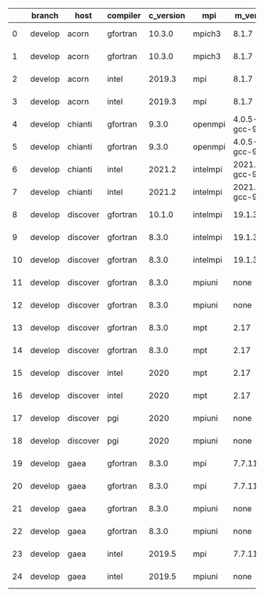 |    | branch   | host     | compiler   | c_version   | mpi      | m_version          | o_g   | os     | build   |   u_pass |   u_fail |   s_pass |   s_fail |   e_pass |   e_fail |   nuopc_pass |   nuopc_fail | artifacts_hash                                                                                                 | modified                   |
|----|----------|----------|------------|-------------|----------|--------------------|-------|--------|---------|----------|----------|----------|----------|----------|----------|--------------|--------------|----------------------------------------------------------------------------------------------------------------|----------------------------|
|  0 | develop  | acorn    | gfortran   | 10.3.0      | mpich3   | 8.1.7              | O     | Linux  | Pass    |    13685 |        0 |       49 |        0 |       80 |        0 |           50 |            0 | [artifacts](https://github.com/esmf-org/esmf-test-artifacts-new/tree/78f1afd5ffa13e304e99795c1cb3121fb492568a) | 2022-03-08 17:51:04.536602 |
|  1 | develop  | acorn    | gfortran   | 10.3.0      | mpich3   | 8.1.7              | g     | Linux  | Pass    |    13685 |        0 |       49 |        0 |       80 |        0 |           50 |            0 | [artifacts](https://github.com/esmf-org/esmf-test-artifacts-new/tree/7129810731714dfd62e3a2050af51efedf723c37) | 2022-03-08 17:51:04.536602 |
|  2 | develop  | acorn    | intel      | 2019.3      | mpi      | 8.1.7              | O     | Linux  | Pass    |    13685 |        0 |       49 |        0 |       80 |        0 |           50 |            0 | [artifacts](https://github.com/esmf-org/esmf-test-artifacts-new/tree/37d001e59f489246e87e4adde8109d783708e90c) | 2022-03-08 17:51:04.536602 |
|  3 | develop  | acorn    | intel      | 2019.3      | mpi      | 8.1.7              | g     | Linux  | Pass    |    13685 |        0 |       49 |        0 |       80 |        0 |           50 |            0 | [artifacts](https://github.com/esmf-org/esmf-test-artifacts-new/tree/159fcf9b83c64b2ca9144b5610dbcb5419e6885e) | 2022-03-08 17:51:04.536602 |
|  4 | develop  | chianti  | gfortran   | 9.3.0       | openmpi  | 4.0.5-gcc-9.3.0    | O     | Linux  | Pass    |    13685 |        0 |       49 |        0 |       80 |        0 |           44 |            6 | [artifacts](https://github.com/esmf-org/esmf-test-artifacts-new/tree/3b43c0526717283451d4cfcf087c079315fddb71) | 2022-03-08 17:53:10.695221 |
|  5 | develop  | chianti  | gfortran   | 9.3.0       | openmpi  | 4.0.5-gcc-9.3.0    | g     | Linux  | Pass    |    13685 |        0 |       49 |        0 |       80 |        0 |           44 |            6 | [artifacts](https://github.com/esmf-org/esmf-test-artifacts-new/tree/adcdf6173e0125911683f4b4202d1c3245ef5c32) | 2022-03-08 17:53:10.695221 |
|  6 | develop  | chianti  | intel      | 2021.2      | intelmpi | 2021.2.0-gcc-9.3.0 | O     | Linux  | Pass    |    13685 |        0 |       49 |        0 |       80 |        0 |           44 |            6 | [artifacts](https://github.com/esmf-org/esmf-test-artifacts-new/tree/0210c4de5e0232ba707db12c5e9dad15ccc5be9a) | 2022-03-08 17:53:10.695221 |
|  7 | develop  | chianti  | intel      | 2021.2      | intelmpi | 2021.2.0-gcc-9.3.0 | g     | Linux  | Pass    |    13685 |        0 |       49 |        0 |       80 |        0 |           44 |            6 | [artifacts](https://github.com/esmf-org/esmf-test-artifacts-new/tree/91ba61b77840d3208e38eac0886ece2d869085fe) | 2022-03-08 17:53:10.695221 |
|  8 | develop  | discover | gfortran   | 10.1.0      | intelmpi | 19.1.3.304         | g     | Linux  | Pass    |    13670 |       15 |       49 |        0 |       80 |        0 |           50 |            0 | [artifacts](https://github.com/esmf-org/esmf-test-artifacts-new/tree/ea2d95cb736feab8bde1cffe70922f2db07fc08c) | 2022-03-08 17:54:29.567950 |
|  9 | develop  | discover | gfortran   | 8.3.0       | intelmpi | 19.1.3.304         | O     | Linux  | Pass    |    13670 |       15 |       49 |        0 |       80 |        0 |           50 |            0 | [artifacts](https://github.com/esmf-org/esmf-test-artifacts-new/tree/d0084e7fd3b95306c939982d0f7cf1578f791a86) | 2022-03-08 17:54:29.567950 |
| 10 | develop  | discover | gfortran   | 8.3.0       | intelmpi | 19.1.3.304         | g     | Linux  | Pass    |    13670 |       15 |       49 |        0 |       80 |        0 |           50 |            0 | [artifacts](https://github.com/esmf-org/esmf-test-artifacts-new/tree/07b736795026d899e01b0436a6c34ea9a7010878) | 2022-03-08 17:54:29.567950 |
| 11 | develop  | discover | gfortran   | 8.3.0       | mpiuni   | none               | O     | Linux  | Pass    |    12158 |        0 |        8 |        0 |       43 |        0 |            0 |           50 | [artifacts](https://github.com/esmf-org/esmf-test-artifacts-new/tree/908c07d35dfdfa82cde309a1c0efb30791aeba3f) | 2022-03-08 17:54:29.567950 |
| 12 | develop  | discover | gfortran   | 8.3.0       | mpiuni   | none               | g     | Linux  | Pass    |    12158 |        0 |        8 |        0 |       43 |        0 |            0 |           50 | [artifacts](https://github.com/esmf-org/esmf-test-artifacts-new/tree/e77245bf8dfef50b82203edf3671e94342557054) | 2022-03-08 17:54:29.567950 |
| 13 | develop  | discover | gfortran   | 8.3.0       | mpt      | 2.17               | O     | Linux  | Pass    |    13685 |        0 |       49 |        0 |       80 |        0 |           46 |            4 | [artifacts](https://github.com/esmf-org/esmf-test-artifacts-new/tree/1dfd214a0de3a8367de2937e378f3c8dbf5aa5cf) | 2022-03-08 17:54:29.567950 |
| 14 | develop  | discover | gfortran   | 8.3.0       | mpt      | 2.17               | g     | Linux  | Pass    |    13685 |        0 |       49 |        0 |       80 |        0 |           46 |            4 | [artifacts](https://github.com/esmf-org/esmf-test-artifacts-new/tree/312e68ee141e8b5c0ae0869a7e114f3f60fc369d) | 2022-03-08 17:54:29.567950 |
| 15 | develop  | discover | intel      | 2020        | mpt      | 2.17               | O     | Linux  | Pass    |    13685 |        0 |       49 |        0 |       80 |        0 |           50 |            0 | [artifacts](https://github.com/esmf-org/esmf-test-artifacts-new/tree/b8ae1bc2d17c5c1c63f445f7214bb2e305c90b4e) | 2022-03-08 17:54:29.567950 |
| 16 | develop  | discover | intel      | 2020        | mpt      | 2.17               | g     | Linux  | Pass    |    13685 |        0 |       49 |        0 |       80 |        0 |           50 |            0 | [artifacts](https://github.com/esmf-org/esmf-test-artifacts-new/tree/a34ce7f111df0782872cfe3e5ceedb419c61302e) | 2022-03-08 17:54:29.567950 |
| 17 | develop  | discover | pgi        | 2020        | mpiuni   | none               | O     | Linux  | Pass    |    11536 |      622 |        6 |        2 |       40 |        3 |            0 |           50 | [artifacts](https://github.com/esmf-org/esmf-test-artifacts-new/tree/db656d2ba19ba9317854fb28979e2de0bd07ffb3) | 2022-03-08 17:54:29.567950 |
| 18 | develop  | discover | pgi        | 2020        | mpiuni   | none               | g     | Linux  | Pass    |    11536 |      622 |        4 |        4 |       40 |        3 |            0 |           50 | [artifacts](https://github.com/esmf-org/esmf-test-artifacts-new/tree/854c32b23a30e961e977b80610322af40789ba09) | 2022-03-08 17:54:29.567950 |
| 19 | develop  | gaea     | gfortran   | 8.3.0       | mpi      | 7.7.11             | O     | Unicos | Pass    |    13684 |        1 |       49 |        0 |       80 |        0 |           47 |            3 | [artifacts](https://github.com/esmf-org/esmf-test-artifacts-new/tree/10f942235784a0a794295f37e24c20521529fe35) | 2022-03-08 17:56:09.022752 |
| 20 | develop  | gaea     | gfortran   | 8.3.0       | mpi      | 7.7.11             | g     | Unicos | Pass    |    13684 |        1 |       49 |        0 |       80 |        0 |           47 |            3 | [artifacts](https://github.com/esmf-org/esmf-test-artifacts-new/tree/3ca56787d5fdb754017508905ff2dd55e1c79e4f) | 2022-03-08 17:56:09.022752 |
| 21 | develop  | gaea     | gfortran   | 8.3.0       | mpiuni   | none               | O     | Unicos | Pass    |    12158 |        0 |        8 |        0 |       43 |        0 |            0 |           50 | [artifacts](https://github.com/esmf-org/esmf-test-artifacts-new/tree/2c67c164f4bee2f28d70ca8438960f3bcd179801) | 2022-03-08 17:56:09.022752 |
| 22 | develop  | gaea     | gfortran   | 8.3.0       | mpiuni   | none               | g     | Unicos | Pass    |    12158 |        0 |        8 |        0 |       43 |        0 |            0 |           50 | [artifacts](https://github.com/esmf-org/esmf-test-artifacts-new/tree/52467781dd79d36f7b9244acfbdaa3f99e05859e) | 2022-03-08 17:56:09.022752 |
| 23 | develop  | gaea     | intel      | 2019.5      | mpi      | 7.7.11             | O     | Unicos | Pass    |    13670 |       15 |       49 |        0 |       80 |        0 |           47 |            3 | [artifacts](https://github.com/esmf-org/esmf-test-artifacts-new/tree/b6ed083a5d2a80ee2e78dc611ec32da28fa21964) | 2022-03-08 17:56:09.022752 |
| 24 | develop  | gaea     | intel      | 2019.5      | mpiuni   | none               | O     | Unicos | Pass    |    12143 |       15 |        8 |        0 |       43 |        0 |            0 |           50 | [artifacts](https://github.com/esmf-org/esmf-test-artifacts-new/tree/f168c28712eb8c480c1160c0a16716bc9090c6c0) | 2022-03-08 17:56:09.022752 |